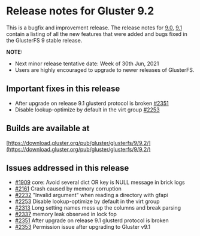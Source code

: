 # Release notes for Gluster 9.2

This is a bugfix and improvement release. The release notes for [9.0](9.0.md), [9.1](9.1.md) contain a listing of all the new features that were added and bugs fixed in the GlusterFS 9 stable release.

**NOTE:** 
- Next minor release tentative date: Week of 30th Jun, 2021
- Users are highly encouraged to upgrade to newer releases of GlusterFS.

## Important fixes in this release

- After upgrade on release 9.1 glusterd protocol is broken [#2351](https://github.com/gluster/glusterfs/issues/2351)
- Disable lookup-optimize by default in the virt group [#2253](https://github.com/gluster/glusterfs/issues/2253)

## Builds are available at 

[https://download.gluster.org/pub/gluster/glusterfs/9/9.2/](https://download.gluster.org/pub/gluster/glusterfs/9/9.2/)

## Issues addressed in this release


- [#1909](https://github.com/gluster/glusterfs/issues/1909) core: Avoid several dict OR key is NULL message in brick logs
- [#2161](https://github.com/gluster/glusterfs/issues/2161) Crash caused by memory corruption
- [#2232](https://github.com/gluster/glusterfs/issues/2232) "Invalid argument" when reading a directory with gfapi
- [#2253](https://github.com/gluster/glusterfs/issues/2253) Disable lookup-optimize by default in the virt group
- [#2313](https://github.com/gluster/glusterfs/issues/2313) Long setting names mess up the columns and break parsing
- [#2337](https://github.com/gluster/glusterfs/issues/2337) memory leak observed in lock fop
- [#2351](https://github.com/gluster/glusterfs/issues/2351) After upgrade on release 9.1 glusterd protocol is broken
- [#2353](https://github.com/gluster/glusterfs/issues/2353) Permission issue after upgrading to Gluster v9.1

